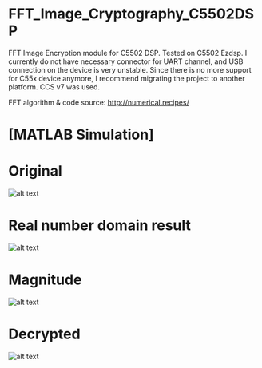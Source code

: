 # FFT_Image_Cryptography_C5502DSP
FFT Image Encryption module for C5502 DSP. Tested on C5502 Ezdsp. I currently do not have necessary connector for UART channel, and USB connection on the device is very unstable. Since there is no more support for C55x device anymore, I recommend migrating the project to another platform. CCS v7 was used.


FFT algorithm & code source: http://numerical.recipes/

# [MATLAB Simulation]

# Original
![alt text](blob:https://imgur.com/47bf2e3c-a5f2-4947-8bcc-49a19d488974)

# Real number domain result
![alt text](https://i.imgur.com/W00mfQn.png)

# Magnitude
![alt text](https://i.imgur.com/qXGcfU4.png) 

# Decrypted
![alt text](blob:https://imgur.com/bf6457da-fba4-47c5-8211-3d9f0d80acd3)
